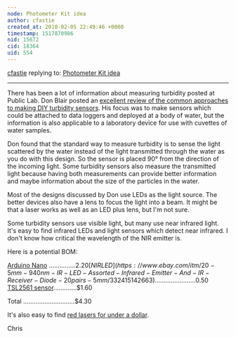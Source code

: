 ```yaml
---
node: Photometer Kit idea 
author: cfastie
created_at: 2018-02-05 22:49:46 +0000
timestamp: 1517870986
nid: 15672
cid: 18364
uid: 554
---
```




[cfastie](../profile/cfastie) replying to: [Photometer Kit idea ](../notes/programmer1200/02-03-2018/photometer-kit-idea)

----
There has been a lot of information about measuring turbidity posted at Public Lab. Don Blair posted an [excellent review of the common approaches to making DIY turbidity sensors](https://publiclab.org/notes/donblair/08-25-2015/turbidity-001). His focus was to make sensors which could be attached to data loggers and deployed at a body of water, but the information is also applicable to a laboratory device for use with cuvettes of water samples.

Don found that the standard way to measure turbidity is to sense the light scattered by the water instead of the light transmitted through the water as you do with this design. So the sensor is placed 90° from the direction of the incoming light. Some turbidity sensors also measure the transmitted light because having both measurements can provide better information and maybe information about the size of the particles in the water.

Most of the designs discussed by Don use LEDs as the light source. The better devices also have a lens to focus the light into a beam. It might be that a laser works as well as an LED plus lens, but I'm not sure. 

Some turbidity sensors use visible light, but many use near infrared light. It's easy to find infrared LEDs and light sensors which detect near infrared. I don't know how critical the wavelength of the NIR emitter is.

Here is a potential BOM:

[Arduino Nano](https://www.ebay.com/itm/1-2-5-PCS-USB-Nano-V3-0-ATmega168-16M-5V-Mini-controller-CH340G-For-Arduino/263464866068) ...............$2.20  
[NIR LED](https://www.ebay.com/itm/20-5mm-940nm-IR-LED-Assorted-Infrared-Emitter-And-IR-Receiver-Diode-20pairs-5mm/332415142663) .......................$0.50  
[TSL2561 sensor](https://www.ebay.com/itm/TSL2561-Luminosity-Sensor-Breakout-infrared-Light-Sensor-integrating-sensor/272890567659).............$1.60

Total .............................$4.30

It's also easy to find [red lasers for under a dollar](https://www.ebay.com/itm/Lot-of-10-Pcs-Mini-650nm-5V-6mm-5mW-Laser-Dot-Diode-Module-Red-Laser-Copper-Head/390565549526).

Chris
